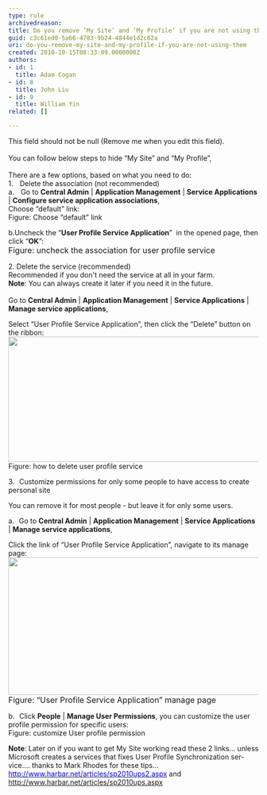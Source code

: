 ```yaml
---
type: rule
archivedreason: 
title: Do you remove ‘My Site’ and ‘My Profile’ if you are not using them?
guid: c3c61ed0-5a66-4783-9b24-4844e1d2c62a
uri: do-you-remove-my-site-and-my-profile-if-you-are-not-using-them
created: 2010-10-15T08:33:09.0000000Z
authors:
- id: 1
  title: Adam Cogan
- id: 8
  title: John Liu
- id: 9
  title: William Yin
related: []

---
```



This field should not be null (Remove me when you edit this field).
<br><excerpt class='endintro'></excerpt><br>
  <span lang="EN-US">
<font>
<font>You can follow below steps to&#160;hide “My Site” and “My Profile”,<br>
</font>
<br>
There are a few options, based on what you need to do&#58;</font> <br>
</span>
<span>
<span>
<font>1.</font>
<span style="font&#58;7pt 'times new roman';">&#160;&#160;&#160; </span>
</span>
</span>
<span lang="EN-US">
<font>Delete the association (not recommended)<br>
</font></span><span><span><font>a.</font>
<span style="font&#58;7pt 'times new roman';">&#160;&#160;&#160; </span>
</span>
</span>
<span>
<font>Go to <strong>Central Admin</strong> | <strong>Application Management</strong> | <strong>Service Applications</strong> | <strong>Configure service application associations</strong>,&#160;<br>
<font>Choose “default” link&#58;</font></font>
</span>
<font>
<br>
</font>
<img alt="" class="ms-rteCustom-ImageArea" src="/Standards/SoftwareDevelopment/RulesToBetterSharePoint/PublishingImages/RemoveAssociation.png" />
<br>
<font class="ms-rteCustom-FigureNormal">
Figure&#58; Choose “default” link</font>
<p>
<font>b.Uncheck the “<strong>User Profile Service Application</strong>”&#160; in the opened page, then click “<strong>OK</strong>”&#58;<span lang="EN-US">
<font><font>
<img alt="" class="ms-rteCustom-ImageArea" src="/Standards/SoftwareDevelopment/RulesToBetterSharePoint/PublishingImages/RemoveAssociation2.png" /><br>
</font></font></span></font><font size="+0" class="ms-rteCustom-FigureNormal">Figure&#58; uncheck the association for user profile service</font></p>
<p><span lang="EN-US"><span><font>2.</font> </span><font>Delete the service (recommended)<br>
Recommended if you don't need the service at all in your farm.<br>
<strong>Note</strong>&#58; You can always create it later if you need it in the future.<br>
<br>
Go to <strong>Central Admin</strong> | <strong>Application Management</strong> | <strong>Service Applications</strong> | <strong>Manage service applications</strong>,<strong></strong></font></span></p>
<p><span lang="EN-US"><font>Select “User Profile Service Application”, then click the “Delete” button on the ribbon&#58;</font></span><strong><span lang="EN-US"><font><font><strong><span lang="EN-US"><font><span lang="EN-US"><font><font><img alt="" height="278" width="855" style="width&#58;830px;height&#58;252px;" src="/Standards/SoftwareDevelopment/RulesToBetterSharePoint/PublishingImages/DeleteUserProfileService.png" class="ms-rteCustom-ImageArea" /></font></font></span></font></span></strong></font><br>
</font></span></strong><font class="ms-rteCustom-FigureNormal"><span class="ms-rteCustom-FigureNormal">Figure&#58; how to delete user profile service<span lang="EN-US"><font>&#160;</font></span></span><span lang="EN-US"><font></font></span></font></p>
<p><span lang="EN-US"><span><font>3.</font><span style="font&#58;7pt 'times new roman';">&#160;&#160;&#160; </span></span></span><span lang="EN-US"><font>Customize permissions for only some people to have access to create personal site </font></span></p>
<p><font>You can remove it for most people - but leave it for only some users.</font></p>
<p><span lang="EN-US"><span><font>a.</font><span style="font&#58;7pt 'times new roman';">&#160;&#160;&#160; </span></span></span><span lang="EN-US"><font>Go to <strong>Central Admin</strong> | <strong>Application Management</strong> | <strong>Service Applications</strong> | <strong>Manage service applications</strong>,</font></span></p>
<p><span lang="EN-US"><font>Click the link of “User Profile Service Application”, navigate to its manage page&#58;</font></span><strong><span lang="EN-US"><font><font><strong><span lang="EN-US"><font><span lang="EN-US"><font><font><img alt="" height="277" width="827" class="ms-rteCustom-ImageArea" src="/Standards/SoftwareDevelopment/RulesToBetterSharePoint/PublishingImages/UserProfileServiceManagePage.png" /></font></font></span></font></span></strong></font><br>
</font></span></strong><font size="+0" class="ms-rteCustom-FigureNormal">Figure&#58; “User Profile Service Application” manage page</font></p>
<p><span><span><font>b.</font><span style="font&#58;7pt 'times new roman';">&#160;&#160;&#160; </span></span></span><font>Click <strong>People</strong> | <strong>Manage User Permissions</strong>, you can customize the user profile permission for specific users&#58;</font><strong><font><font><strong><font><span lang="EN-US"><font><font><img alt="" src="/Standards/SoftwareDevelopment/RulesToBetterSharePoint/PublishingImages/CustomUserProfileServicePermission.png" class="ms-rteCustom-ImageArea" /></font></font></span></font></strong></font><br>
</font></strong><span class="ms-rteCustom-FigureNormal">Figure&#58; customize User profile permission</span></p>
<p><strong><span lang="EN-US"><font>Note</font></span></strong><span lang="EN-US"><font>&#58; Later on if you want to get My Site working read these 2 links… unless Microsoft creates a services that fixes User Profile Synchronization service…. thanks to Mark Rhodes for these tips…<br>
</font><a href="http&#58;//www.harbar.net/articles/sp2010ups2.aspx"><font color="#0000ff">http&#58;//www.harbar.net/articles/sp2010ups2.aspx</font></a><font> and </font><a href="http&#58;//www.harbar.net/articles/sp2010ups.aspx"><font>http&#58;//www.harbar.net/articles/sp2010ups.aspx</font></a></span></p>



